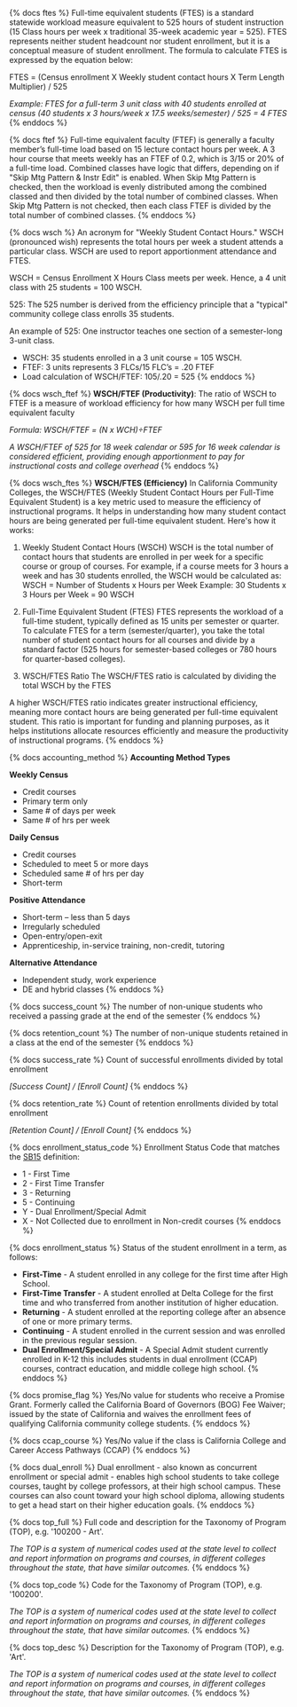 {% docs ftes %}
Full-time equivalent students (FTES) is a standard statewide workload measure equivalent to 525 hours of student instruction (15 Class hours per week x traditional 35-week academic year = 525). FTES represents neither student headcount nor student enrollment, but it is a conceptual measure of student enrollment. The formula to calculate FTES is expressed by the equation below:

FTES = (Census enrollment X Weekly student contact hours X Term Length Multiplier) / 525

*Example: FTES for a full-term 3 unit class with 40 students enrolled at census*
*(40 students x 3 hours/week x 17.5 weeks/semester) / 525 = 4 FTES*
{% enddocs %}

{% docs ftef %}
Full-time equivalent faculty (FTEF) is generally a faculty member’s full-time load based on 15 lecture contact hours per week. A 3 hour course that meets weekly has an FTEF of 0.2, which is 3/15 or 20% of a full-time load. Combined classes have logic that differs, depending on if "Skip Mtg Pattern & Instr Edit" is enabled. When Skip Mtg Pattern is checked, then the workload is evenly distributed among the combined classed and then divided by the total number of combined classes. When Skip Mtg Pattern is not checked, then each class FTEF is divided by the total number of combined classes.
{% enddocs %}

{% docs wsch %}
An acronym for "Weekly Student Contact Hours." WSCH (pronounced wish) represents the total hours per week a student attends a particular class. WSCH are used to report apportionment attendance and FTES.

WSCH = Census Enrollment X Hours Class meets per week. Hence, a 4 unit class with 25 students = 100 WSCH.

525: The 525 number is derived from the efficiency principle that a "typical" community college class enrolls 35 students.

An example of 525: One instructor teaches one section of a semester-long 3-unit class.
* WSCH: 35 students enrolled in a 3 unit course = 105 WSCH.
* FTEF: 3 units represents 3 FLCs/15 FLC’s = .20 FTEF
* Load calculation of WSCH/FTEF: 105/.20 = 525
{% enddocs %}

{% docs wsch_ftef %}
**WSCH/FTEF (Productivity)**: The ratio of WSCH to FTEF is a measure of workload efficiency for how many WSCH per full time equivalent faculty

*Formula: WSCH/FTEF = (N x WCH)÷FTEF*

*A WSCH/FTEF of 525 for 18 week calendar or 595 for 16 week calendar is considered efficient, providing enough apportionment to pay for instructional costs and college overhead*
{% enddocs %}

{% docs wsch_ftes %}
**WSCH/FTES (Efficiency)**
In California Community Colleges, the WSCH/FTES (Weekly Student Contact Hours per Full-Time Equivalent Student) is a key metric used to measure the efficiency of instructional programs. It helps in understanding how many student contact hours are being generated per full-time equivalent student. Here's how it works:

1. Weekly Student Contact Hours (WSCH)
WSCH is the total number of contact hours that students are enrolled in per week for a specific course or group of courses. For example, if a course meets for 3 hours a week and has 30 students enrolled, the WSCH would be calculated as:
WSCH = Number of Students x Hours per Week
Example: 30 Students x 3 Hours per Week = 90 WSCH

2. Full-Time Equivalent Student (FTES)
FTES represents the workload of a full-time student, typically defined as 15 units per semester or quarter. To calculate FTES for a term (semester/quarter), you take the total number of student contact hours for all courses and divide by a standard factor (525 hours for semester-based colleges or 780 hours for quarter-based colleges).

3. WSCH/FTES Ratio
The WSCH/FTES ratio is calculated by dividing the total WSCH by the FTES

A higher WSCH/FTES ratio indicates greater instructional efficiency, meaning more contact hours are being generated per full-time equivalent student. This ratio is important for funding and planning purposes, as it helps institutions allocate resources efficiently and measure the productivity of instructional programs.
{% enddocs %}

{% docs accounting_method %}
**Accounting Method Types**

**Weekly Census**
* Credit courses
* Primary term only
* Same # of days per week
* Same # of hrs per week

**Daily Census**
* Credit courses
* Scheduled to meet 5 or more days
* Scheduled same # of hrs per day
* Short-term

**Positive Attendance**
* Short-term – less than 5 days
* Irregularly scheduled
* Open-entry/open-exit
* Apprenticeship, in-service training, non-credit, tutoring

**Alternative Attendance**
* Independent study, work experience
* DE and hybrid classes
{% enddocs %}

{% docs success_count %}
The number of non-unique students who received a passing grade at the end of the semester
{% enddocs %}

{% docs retention_count %}
The number of non-unique students retained in a class at the end of the semester
{% enddocs %}

{% docs success_rate %}
Count of successful enrollments divided by total enrollment

*[Success Count] / [Enroll Count]*
{% enddocs %}

{% docs retention_rate %}
Count of retention enrollments divided by total enrollment

*[Retention Count] / [Enroll Count]*
{% enddocs %}

{% docs enrollment_status_code %}
Enrollment Status Code that matches the [SB15](https://webdata.cccco.edu/ded/sb/sb15.pdf) definition:
* 1 - First Time
* 2 - First Time Transfer
* 3 - Returning
* 5 - Continuing
* Y - Dual Enrollment/Special Admit
* X - Not Collected due to enrollment in Non-credit courses
{% enddocs %}

{% docs enrollment_status %}
Status of the student enrollment in a term, as follows:
* **First-Time** - A student enrolled in any college for the first time after High School.
* **First-Time Transfer** - A student enrolled at Delta College for the first time and who transferred from another institution of higher education.
* **Returning** - A student enrolled at the reporting college after an absence of one or more primary terms.
* **Continuing** - A student enrolled in the current session and was enrolled in the previous regular session.
* **Dual Enrollment/Special Admit** - A Special Admit student currently enrolled in K-12 this includes students in dual enrollment (CCAP) courses, contract education, and middle college high school.
{% enddocs %}

{% docs promise_flag %}
Yes/No value for students who receive a Promise Grant. Formerly called the California Board of Governors (BOG) Fee Waiver; issued by the state of California and waives the enrollment fees of qualifying California community college students.
{% enddocs %}

{% docs ccap_course %}
Yes/No value if the class is California College and Career Access Pathways (CCAP)
{% enddocs %}

{% docs dual_enroll %}
Dual enrollment - also known as concurrent enrollment or special admit - enables high school students to take college courses, taught by college professors, at their high school campus. These courses can also count toward your high school diploma, allowing students to get a head start on their higher education goals.
{% enddocs %}

{% docs top_full %}
Full code and description for the Taxonomy of Program (TOP), e.g. '100200 - Art'.

*The TOP is a system of numerical codes used at the state level to collect and report information on programs and courses, in different colleges throughout the state, that have similar outcomes.*
{% enddocs %}

{% docs top_code %}
Code for the Taxonomy of Program (TOP), e.g. '100200'.

*The TOP is a system of numerical codes used at the state level to collect and report information on programs and courses, in different colleges throughout the state, that have similar outcomes.*
{% enddocs %}

{% docs top_desc %}
Description for the Taxonomy of Program (TOP), e.g. 'Art'.

*The TOP is a system of numerical codes used at the state level to collect and report information on programs and courses, in different colleges throughout the state, that have similar outcomes.*
{% enddocs %}
